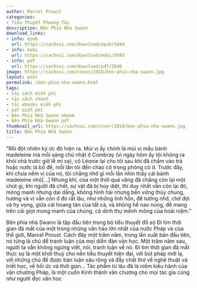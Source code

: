 ```yaml
---
author: Marcel Proust
categories:
- Tiểu Thuyết Phương Tây
description: Bên Phía Nhà Swann
download_links:
- info: epub
  url: https://sachvui.com/download/epub/5844
- info: mobi
  url: https://sachvui.com/download/mobi/5845
- info: pdf
  url: https://sachvui.com/download/pdf/5846
image: https://sachvui.com/cover/2018/ben-phia-nha-swann.jpg
layout: post
permalink: /ben-phia-nha-swann.html
tags:
- tải sách miễn phí
- tải sách nhanh
- tải ebooks miễn phí
- pdf miễn phí
- Bên Phía Nhà Swann ebook
- Bên Phía Nhà Swann pdf
thumbnail_url: https://sachvui.com/cover/2018/ben-phia-nha-swann.jpg
title: Bên Phía Nhà Swann
---
```


 <div class="item-desc text-justify"> <p>"Rồi đột nhiên ký ức đó hiện ra. Mùi vị ấy chính là mùi vị mẩu bánh madeleine mà mỗi sáng chủ nhật ở Combray (vì ngày hôm ấy tôi không ra khỏi nhà trước giờ lễ mi xa), cô Léonie lại cho tôi sau khi đã chấm vào trà hoặc nước lá bồ đề, mỗi lần tôi đến chào cô trong phòng cô ở. Trước đây, khi chưa nếm vị của nó, tôi chẳng nhớ gì mỗi lần nhìn thấy cái bánh madeleine nhỏ[...] Nhưng khi, của một thời quá vãng đã chẳng còn lại một chút gì, khi người đã chết, sự vật đã bị hủy diệt, thì duy nhất vẫn còn lại đó, mỏng manh nhưng dai dẳng, không hình hài nhưng bền vững thủy chung, hương và vị vẫn còn ở đó rất lâu, như những linh hồn, để tưởng nhớ, chờ đợi và hy vọng, giữa cái hoang tàn của tất cả, và không hề nao núng, để mang trên cái giọt mong manh của chúng, cả dinh thự mênh mông của hoài niệm."</p><p>Bên phía nhà Swann là tập đầu tiên trong bộ tiểu thuyết đồ sộ Đi tìm thời gian đã mất của một trong những văn hào lớn nhất của nước Pháp và của thế giới, Marcel Proust. Cách đây một trăm năm, trong lần xuất bản đầu tiên, nó từng là chủ đề tranh luận của mọi diễn đàn văn học. Một trăm năm sau, người ta vẫn không ngừng viết, nói, tranh luận về nó. Đi tìm thời gian đã mất thực sự là một khởi thuỷ cho nền tiểu thuyết hiện đại, với bút pháp mới lạ, với những chủ đề được bàn luận sâu rộng và đầy chất thơ về nghệ thuật và triết học, về hồi ức và thời gian... Tác phẩm từ lâu đã là niềm kiêu hãnh của văn chương Pháp, là một cuốn Kinh thánh văn chương cho mọi tác gia cũng như người đọc văn học</p> </div>